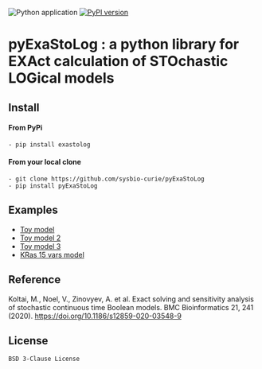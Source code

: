 ![Python application](https://github.com/sysbio-curie/pyExaStoLog/workflows/Python%20application/badge.svg) [![PyPI version](https://badge.fury.io/py/exastolog.svg)](https://badge.fury.io/py/exastolog)

# pyExaStoLog : a python library for EXAct calculation of STOchastic LOGical models 

## Install
#### From PyPi
    - pip install exastolog
    
#### From your local clone
    - git clone https://github.com/sysbio-curie/pyExaStoLog
    - pip install pyExaStoLog

## Examples
- [Toy model](https://github.com/sysbio-curie/pyExaStoLog/blob/master/notebooks/Toy%20model.ipynb)
- [Toy model 2](https://github.com/sysbio-curie/pyExaStoLog/blob/master/notebooks/Toy2%20model.ipynb)
- [Toy model 3](https://github.com/sysbio-curie/pyExaStoLog/blob/master/notebooks/Toy3%20model.ipynb)
- [KRas 15 vars model](https://github.com/sysbio-curie/pyExaStoLog/blob/master/notebooks/KRas%20model.ipynb)
    
## Reference
Koltai, M., Noel, V., Zinovyev, A. et al. Exact solving and sensitivity analysis of stochastic continuous time Boolean models. BMC Bioinformatics 21, 241 (2020). https://doi.org/10.1186/s12859-020-03548-9

## License
    BSD 3-Clause License
